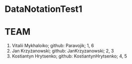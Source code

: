 # DataNotationTest1
# TEAM

1. Vitalii Mykhaloiko; github: Paravojik; 1, 6
1. Jan Krzyżanowski; github: JanKrzyzanowski; 2, 3
1. Kostiantyn Hrytsenko; github: KostiantynHrytsenko; 4, 5